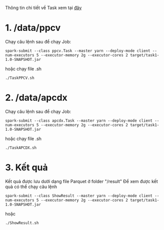 Thông tin chi tiết về Task xem tại [đây](https://github.com/dinhphu2k1-gif/Intern-Task/blob/master/task1/Task)

# 1. /data/ppcv
Chạy câu lệnh sau để chạy Job:

`spark-submit --class ppcv.Task --master yarn --deploy-mode client --num-executors 5 --executor-memory 2g --executor-cores 2 target/task1-1.0-SNAPSHOT.jar`

hoặc chạy file .sh

`./TaskPPCV.sh`

# 2. /data/apcdx
Chạy câu lệnh sau để chạy Job:

`spark-submit --class apcdx.Task --master yarn --deploy-mode client --num-executors 5 --executor-memory 2g --executor-cores 2 target/task1-1.0-SNAPSHOT.jar`

hoặc chạy file .sh

`./TaskAPCDX.sh`

# 3. Kết quả
Kết quả được lưu dưới dạng file Parquet ở folder "/result"
Để xem được kết quả có thể chạy câu lệnh

`spark-submit --class ShowResult --master yarn --deploy-mode client --num-executors 5 --executor-memory 2g --executor-cores 2 target/task1-1.0-SNAPSHOT.jar`

hoặc

`./ShowResult.sh`

